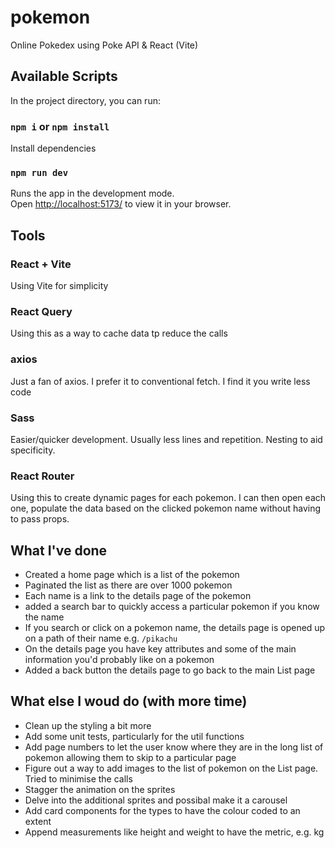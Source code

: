 # pokemon
Online Pokedex using Poke API &amp; React (Vite)


## Available Scripts

In the project directory, you can run:

### `npm i` or `npm install`
Install dependencies

### `npm run dev`

Runs the app in the development mode.\
Open [http://localhost:5173/](http://localhost:5173/) to view it in your browser.

## Tools

### React + Vite
Using Vite for simplicity

### React Query
Using this as a way to cache data tp reduce the calls

### axios
Just a fan of axios. I prefer it to conventional fetch. I find it you write less code

### Sass
Easier/quicker development. Usually less lines and repetition. Nesting to aid specificity.

### React Router
Using this to create dynamic pages for each pokemon. I can then open each one, populate the data based on the clicked pokemon name without having to pass props.


## What I've done
* Created a home page which is a list of the pokemon
* Paginated the list as there are over 1000 pokemon
* Each name is a link to the details page of the pokemon
* added a search bar to quickly access a particular pokemon if you know the name
* If you search or click on a pokemon name, the details page is opened up on a path of their name e.g. `/pikachu`
* On the details page you have key attributes and some of the main information you'd probably like on a pokemon
* Added a back button the details page to go back to the main List page

## What else I woud do (with more time)
* Clean up the styling a bit more
* Add some unit tests, particularly for the util functions
* Add page numbers to let the user know where they are in the long list of pokemon allowing them to skip to a particular page
* Figure out a way to add images to the list of pokemon on the List page. Tried to minimise the calls
* Stagger the animation on the sprites
* Delve into the additional sprites and possibal make it a carousel
* Add card components for the types to have the colour coded to an extent
* Append measurements like height and weight to have the metric, e.g. kg
